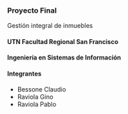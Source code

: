 ### Proyecto Final
Gestión integral de inmuebles

#### UTN Facultad Regional San Francisco

#### Ingeniería en Sistemas de Información

#### Integrantes
- Bessone Claudio
- Raviola Gino
- Raviola Pablo
